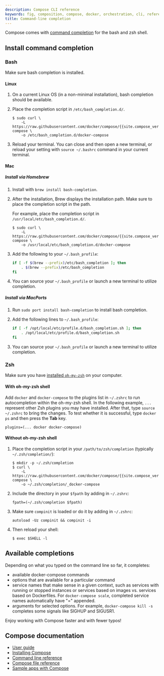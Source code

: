 ```yaml
---
description: Compose CLI reference
keywords: fig, composition, compose, docker, orchestration, cli, reference
title: Command-line completion
---
```


Compose comes with [command completion](https://en.wikipedia.org/wiki/Command-line_completion)
for the bash and zsh shell.

## Install command completion

### Bash

Make sure bash completion is installed.

#### Linux

1. On a current Linux OS (in a non-minimal installation), bash completion should be
available.

2. Place the completion script in `/etc/bash_completion.d/`.

   ```console
   $ sudo curl \
       -L https://raw.githubusercontent.com/docker/compose/{{site.compose_version}}/contrib/completion/bash/docker-compose \
       -o /etc/bash_completion.d/docker-compose
   ```

3. Reload your terminal. You can close and then open a new terminal, or reload your setting with `source ~/.bashrc` command in your current terminal.

#### Mac

##### Install via Homebrew

1. Install with `brew install bash-completion`.
2. After the installation, Brew displays the installation path. Make sure to place the completion script in the path.

   For example, place the completion script in `/usr/local/etc/bash_completion.d/`.

   ```console
   $ sudo curl \
       -L https://raw.githubusercontent.com/docker/compose/{{site.compose_version}}/contrib/completion/bash/docker-compose \
       -o /usr/local/etc/bash_completion.d/docker-compose
   ```

3. Add the following to your `~/.bash_profile`:

   ```bash
   if [ -f $(brew --prefix)/etc/bash_completion ]; then
       . $(brew --prefix)/etc/bash_completion
   fi
   ```

4. You can source your `~/.bash_profile` or launch a new terminal to utilize
completion.

##### Install via MacPorts

1. Run `sudo port install bash-completion` to install bash completion.

2. Add the following lines to `~/.bash_profile`:

   ```bash
   if [ -f /opt/local/etc/profile.d/bash_completion.sh ]; then
       . /opt/local/etc/profile.d/bash_completion.sh
   fi
   ```

3. You can source your `~/.bash_profile` or launch a new terminal to utilize
completion.

### Zsh

Make sure you have [installed `oh-my-zsh`](https://ohmyz.sh/) on your computer. 

#### With oh-my-zsh shell

Add `docker` and `docker-compose` to the plugins list in `~/.zshrc` to run
autocompletion within the oh-my-zsh shell. In the following example, `...`
represent other Zsh plugins you may have installed. After that, type `source ~/.zshrc` to bring the changes. 
To test whether it is successful, type `docker ps` and then press the **Tab** key.

```shell
plugins=(... docker docker-compose)
 ```

#### Without oh-my-zsh shell

1. Place the completion script in your `/path/to/zsh/completion` (typically `~/.zsh/completion/`):

   ```console
   $ mkdir -p ~/.zsh/completion
   $ curl \
       -L https://raw.githubusercontent.com/docker/compose/{{site.compose_version}}/contrib/completion/zsh/_docker-compose \
       -o ~/.zsh/completion/_docker-compose
   ```

2. Include the directory in your `$fpath` by adding in `~/.zshrc`:

   ```shell
   fpath=(~/.zsh/completion $fpath)
   ```

3. Make sure `compinit` is loaded or do it by adding in `~/.zshrc`:

   ```shell
   autoload -Uz compinit && compinit -i
   ```

4. Then reload your shell:

   ```console
   $ exec $SHELL -l
   ```

## Available completions

Depending on what you typed on the command line so far, it completes:

 - available docker-compose commands
 - options that are available for a particular command
 - service names that make sense in a given context, such as services with running or stopped instances or services based on images vs. services based on Dockerfiles. For `docker-compose scale`, completed service names automatically have "=" appended.
 - arguments for selected options. For example, `docker-compose kill -s` completes some signals like SIGHUP and SIGUSR1.

Enjoy working with Compose faster and with fewer typos!

## Compose documentation

- [User guide](index.md)
- [Installing Compose](install/index.md)
- [Command line reference](reference/index.md)
- [Compose file reference](compose-file/index.md)
- [Sample apps with Compose](samples-for-compose.md)
